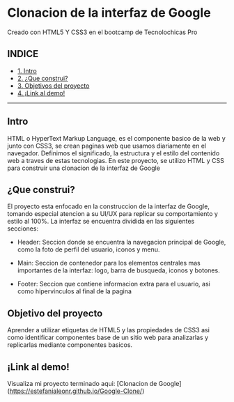# Clonacion de la interfaz de Google
Creado con HTML5 Y CSS3 en el bootcamp de Tecnolochicas Pro

## INDICE
* [1. Intro](#Intro)
* [2. ¿Que construi?](https://github.com/EstefaniaLeonR/Google-Clone/edit/main/README.md#que-construi)
* [3. Objetivos del proyecto](https://github.com/EstefaniaLeonR/Google-Clone/edit/main/README.md#objetivo-del-proyecto)
* [4. ¡Link al demo!]()

***

## Intro
HTML o HyperText Markup Language, es el componente basico de la web y junto con CSS3, se crean paginas web que usamos diariamente en el navegador. Definimos el significado, la estructura y el estilo del contenido web a traves de estas tecnologias.
En este proyecto, se utilizo HTML y CSS para construir una clonacion de la interfaz de Google

## ¿Que construi?
El proyecto esta enfocado en la construccion de la interfaz de Google, tomando especial atencion a su UI/UX para replicar su comportamiento y estilo al 100%. La interfaz se encuentra dividida en las siguientes secciones: 

* Header: Seccion donde se encuentra la navegacion principal de Google, como la foto de perfil del usuario, iconos y menu.

* Main: Seccion de contenedor para los elementos centrales mas importantes de la interfaz: logo, barra de busqueda, iconos y botones.

*  Footer: Seccion que contiene informacion extra para el usuario, asi como hipervinculos al final de la pagina

## Objetivo del proyecto
Aprender a utilizar etiquetas de HTML5 y las propiedades de CSS3 asi como identificar componentes base de un sitio web para analizarlas y replicarlas mediante componentes basicos.

## ¡Link al demo! 
Visualiza mi proyecto terminado aqui: [Clonacion de Google] (https://estefanialeonr.github.io/Google-Clone/)
